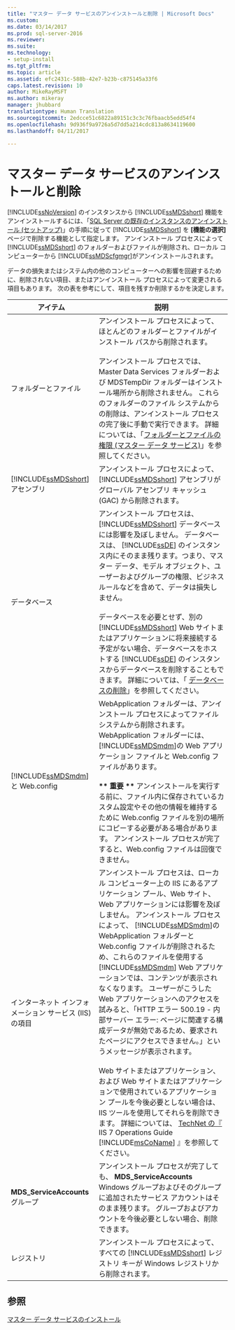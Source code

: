 ```yaml
---
title: "マスター データ サービスのアンインストールと削除 | Microsoft Docs"
ms.custom: 
ms.date: 03/14/2017
ms.prod: sql-server-2016
ms.reviewer: 
ms.suite: 
ms.technology:
- setup-install
ms.tgt_pltfrm: 
ms.topic: article
ms.assetid: efc2431c-588b-42e7-b23b-c875145a33f6
caps.latest.revision: 10
author: MikeRayMSFT
ms.author: mikeray
manager: jhubbard
translationtype: Human Translation
ms.sourcegitcommit: 2edcce51c6822a89151c3c3c76fbaacb5edd54f4
ms.openlocfilehash: 9d936f9a9726a5d7dd5a214cdc813a8634119600
ms.lasthandoff: 04/11/2017

---
```

# <a name="uninstall-and-remove-master-data-services"></a>マスター データ サービスのアンインストールと削除
  [!INCLUDE[ssNoVersion](../../includes/ssnoversion-md.md)] のインスタンスから [!INCLUDE[ssMDSshort](../../includes/ssmdsshort-md.md)] 機能をアンインストールするには、「[SQL Server の既存のインスタンスのアンインストール &#40;セットアップ&#41;](../../sql-server/install/uninstall-an-existing-instance-of-sql-server-setup.md)」の手順に従って [!INCLUDE[ssMDSshort](../../includes/ssmdsshort-md.md)] を **[機能の選択]** ページで削除する機能として指定します。 アンインストール プロセスによって [!INCLUDE[ssMDSshort](../../includes/ssmdsshort-md.md)] のフォルダーおよびファイルが削除され、ローカル コンピューターから [!INCLUDE[ssMDScfgmgr](../../includes/ssmdscfgmgr-md.md)]がアンインストールされます。  
  
 データの損失またはシステム内の他のコンピューターへの影響を回避するために、削除されない項目、またはアンインストール プロセスによって変更される項目もあります。 次の表を参考にして、項目を残すか削除するかを決定します。  
  
|アイテム|説明|  
|----------|-----------------|  
|フォルダーとファイル|アンインストール プロセスによって、ほとんどのフォルダーとファイルがインストール パスから削除されます。<br /><br /> アンインストール プロセスでは、Master Data Services フォルダーおよび MDSTempDir フォルダーはインストール場所から削除されません。 これらのフォルダーのファイル システムからの削除は、アンインストール プロセスの完了後に手動で実行できます。 詳細については、「[フォルダーとファイルの権限 &#40;マスター データ サービス&#41;](../../master-data-services/folder-and-file-permissions-master-data-services.md)」を参照してください。|  
|[!INCLUDE[ssMDSshort](../../includes/ssmdsshort-md.md)] アセンブリ|アンインストール プロセスによって、 [!INCLUDE[ssMDSshort](../../includes/ssmdsshort-md.md)] アセンブリがグローバル アセンブリ キャッシュ (GAC) から削除されます。|  
|データベース|アンインストール プロセスは、 [!INCLUDE[ssMDSshort](../../includes/ssmdsshort-md.md)] データベースには影響を及ぼしません。 データベースは、 [!INCLUDE[ssDE](../../includes/ssde-md.md)] のインスタンス内にそのまま残ります。つまり、マスター データ、モデル オブジェクト、ユーザーおよびグループの権限、ビジネス ルールなどを含めて、データは損失しません。<br /><br /> データベースを必要とせず、別の [!INCLUDE[ssMDSshort](../../includes/ssmdsshort-md.md)] Web サイトまたはアプリケーションに将来接続する予定がない場合、データベースをホストする [!INCLUDE[ssDE](../../includes/ssde-md.md)] のインスタンスからデータベースを削除することもできます。 詳細については、「 [データベースの削除](../../relational-databases/databases/delete-a-database.md)」を参照してください。|  
|[!INCLUDE[ssMDSmdm](../../includes/ssmdsmdm-md.md)] と Web.config|WebApplication フォルダーは、アンインストール プロセスによってファイル システムから削除されます。 WebApplication フォルダーには、 [!INCLUDE[ssMDSmdm](../../includes/ssmdsmdm-md.md)]の Web アプリケーション ファイルと Web.config ファイルがあります。<br /><br /> **\*\* 重要 \*\*** アンインストールを実行する前に、ファイル内に保存されているカスタム設定やその他の情報を維持するために Web.config ファイルを別の場所にコピーする必要がある場合があります。 アンインストール プロセスが完了すると、Web.config ファイルは回復できません。|  
|インターネット インフォメーション サービス (IIS) の項目|アンインストール プロセスは、ローカル コンピューター上の IIS にあるアプリケーション プール、Web サイト、Web アプリケーションには影響を及ぼしません。 アンインストール プロセスによって、 [!INCLUDE[ssMDSmdm](../../includes/ssmdsmdm-md.md)]の WebApplication フォルダーと Web.config ファイルが削除されるため、これらのファイルを使用する [!INCLUDE[ssMDSmdm](../../includes/ssmdsmdm-md.md)] Web アプリケーションでは、コンテンツが表示されなくなります。 ユーザーがこうした Web アプリケーションへのアクセスを試みると、「HTTP エラー 500.19 - 内部サーバー エラー: ページに関連する構成データが無効であるため、要求されたページにアクセスできません。」というメッセージが表示されます。<br /><br /> Web サイトまたはアプリケーション、および Web サイトまたはアプリケーションで使用されているアプリケーション プールを今後必要としない場合は、IIS ツールを使用してそれらを削除できます。 詳細については、 [TechNet の『](http://go.microsoft.com/fwlink/?LinkId=184885) IIS 7 Operations Guide [!INCLUDE[msCoName](../../includes/msconame-md.md)] 』を参照してください。|  
|**MDS_ServiceAccounts** グループ|アンインストール プロセスが完了しても、 **MDS_ServiceAccounts** Windows グループおよびそのグループに追加されたサービス アカウントはそのまま残ります。 グループおよびアカウントを今後必要としない場合、削除できます。|  
|レジストリ|アンインストール プロセスによって、すべての [!INCLUDE[ssMDSshort](../../includes/ssmdsshort-md.md)] レジストリ キーが Windows レジストリから削除されます。|  
  
## <a name="see-also"></a>参照  
 [マスター データ サービスのインストール](../../master-data-services/install-windows/install-master-data-services.md)  
  
  

